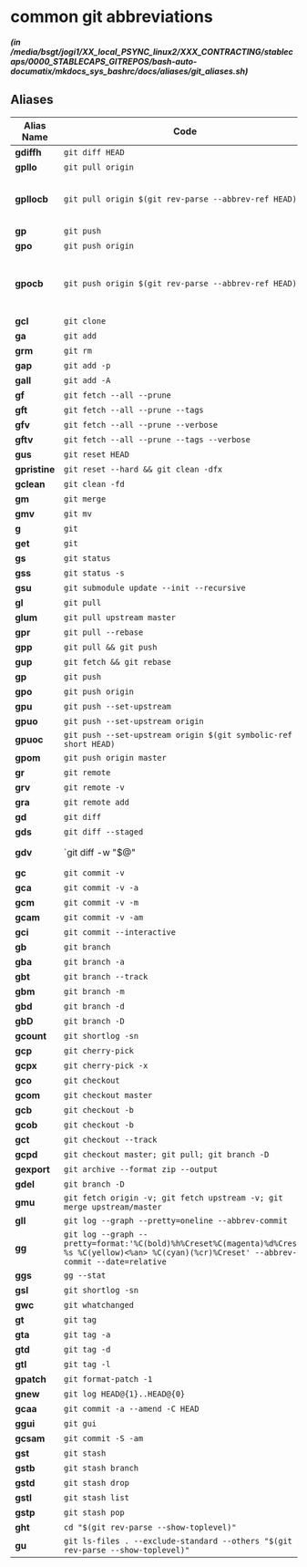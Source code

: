 
common git abbreviations
========================


***(in /media/bsgt/jogi1/XX_local_PSYNC_linux2/XXX_CONTRACTING/stablecaps/0000_STABLECAPS_GITREPOS/bash-auto-documatix/mkdocs_sys_bashrc/docs/aliases/git_aliases.sh)***
## Aliases


| **Alias Name** | **Code** | **Notes** |
| ------------- | ------------- | ------------- |
| **gdiffh** | `git diff HEAD` | 
| **gpllo** | `git pull origin` | 
| **gpllocb** | `git pull origin $(git rev-parse --abbrev-ref HEAD)'` |  git pull origin current branch
| **gp** | `git push` | 
| **gpo** | `git push origin` | 
| **gpocb** | `git push origin $(git rev-parse --abbrev-ref HEAD)'` |  git push origin current branch
| **gcl** | `git clone` | 
| **ga** | `git add` | 
| **grm** | `git rm` | 
| **gap** | `git add -p` | 
| **gall** | `git add -A` | 
| **gf** | `git fetch --all --prune` | 
| **gft** | `git fetch --all --prune --tags` | 
| **gfv** | `git fetch --all --prune --verbose` | 
| **gftv** | `git fetch --all --prune --tags --verbose` | 
| **gus** | `git reset HEAD` | 
| **gpristine** | `git reset --hard && git clean -dfx` | 
| **gclean** | `git clean -fd` | 
| **gm** | `git merge` | 
| **gmv** | `git mv` | 
| **g** | `git` | 
| **get** | `git` | 
| **gs** | `git status` | 
| **gss** | `git status -s` | 
| **gsu** | `git submodule update --init --recursive` | 
| **gl** | `git pull` | 
| **glum** | `git pull upstream master` | 
| **gpr** | `git pull --rebase` | 
| **gpp** | `git pull && git push` | 
| **gup** | `git fetch && git rebase` | 
| **gp** | `git push` | 
| **gpo** | `git push origin` | 
| **gpu** | `git push --set-upstream` | 
| **gpuo** | `git push --set-upstream origin` | 
| **gpuoc** | `git push --set-upstream origin $(git symbolic-ref --short HEAD)` | 
| **gpom** | `git push origin master` | 
| **gr** | `git remote` | 
| **grv** | `git remote -v` | 
| **gra** | `git remote add` | 
| **gd** | `git diff` | 
| **gds** | `git diff --staged` | 
| **gdv** | `git diff -w "$@" | vim -R -` | 
| **gc** | `git commit -v` | 
| **gca** | `git commit -v -a` | 
| **gcm** | `git commit -v -m` | 
| **gcam** | `git commit -v -am` | 
| **gci** | `git commit --interactive` | 
| **gb** | `git branch` | 
| **gba** | `git branch -a` | 
| **gbt** | `git branch --track` | 
| **gbm** | `git branch -m` | 
| **gbd** | `git branch -d` | 
| **gbD** | `git branch -D` | 
| **gcount** | `git shortlog -sn` | 
| **gcp** | `git cherry-pick` | 
| **gcpx** | `git cherry-pick -x` | 
| **gco** | `git checkout` | 
| **gcom** | `git checkout master` | 
| **gcb** | `git checkout -b` | 
| **gcob** | `git checkout -b` | 
| **gct** | `git checkout --track` | 
| **gcpd** | `git checkout master; git pull; git branch -D` | 
| **gexport** | `git archive --format zip --output` | 
| **gdel** | `git branch -D` | 
| **gmu** | `git fetch origin -v; git fetch upstream -v; git merge upstream/master` | 
| **gll** | `git log --graph --pretty=oneline --abbrev-commit` | 
| **gg** | `git log --graph --pretty=format:'%C(bold)%h%Creset%C(magenta)%d%Creset %s %C(yellow)<%an> %C(cyan)(%cr)%Creset' --abbrev-commit --date=relative` | 
| **ggs** | `gg --stat` | 
| **gsl** | `git shortlog -sn` | 
| **gwc** | `git whatchanged` | 
| **gt** | `git tag` | 
| **gta** | `git tag -a` | 
| **gtd** | `git tag -d` | 
| **gtl** | `git tag -l` | 
| **gpatch** | `git format-patch -1` | 
| **gnew** | `git log HEAD@{1}..HEAD@{0}` | 
| **gcaa** | `git commit -a --amend -C HEAD` | 
| **ggui** | `git gui` | 
| **gcsam** | `git commit -S -am` | 
| **gst** | `git stash` | 
| **gstb** | `git stash branch` | 
| **gstd** | `git stash drop` | 
| **gstl** | `git stash list` | 
| **gstp** | `git stash pop` | 
| **ght** | `cd "$(git rev-parse --show-toplevel)"` | 
| **gu** | `git ls-files . --exclude-standard --others "$(git rev-parse --show-toplevel)"` | 
